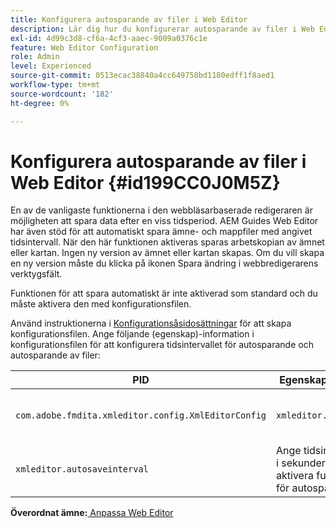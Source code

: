 ```yaml
---
title: Konfigurera autosparande av filer i Web Editor
description: Lär dig hur du konfigurerar autosparande av filer i Web Editor
exl-id: 4d99c3d8-cf6a-4cf3-aaec-9009a0376c1e
feature: Web Editor Configuration
role: Admin
level: Experienced
source-git-commit: 0513ecac38840a4cc649758bd1180edff1f8aed1
workflow-type: tm+mt
source-wordcount: '182'
ht-degree: 0%

---
```


# Konfigurera autosparande av filer i Web Editor {#id199CC0J0M5Z}

En av de vanligaste funktionerna i den webbläsarbaserade redigeraren är möjligheten att spara data efter en viss tidsperiod. AEM Guides Web Editor har även stöd för att automatiskt spara ämne- och mappfiler med angivet tidsintervall. När den här funktionen aktiveras sparas arbetskopian av ämnet eller kartan. Ingen ny version av ämnet eller kartan skapas. Om du vill skapa en ny version måste du klicka på ikonen Spara ändring i webbredigerarens verktygsfält.

Funktionen för att spara automatiskt är inte aktiverad som standard och du måste aktivera den med konfigurationsfilen.

Använd instruktionerna i [Konfigurationsåsidosättningar](download-install-additional-config-override.md#) för att skapa konfigurationsfilen. Ange följande \(egenskap\)-information i konfigurationsfilen för att konfigurera tidsintervallet för autosparande och autosparande av filer:

| PID | Egenskapsnyckel | Egenskapsvärde |
|---|------------|--------------|
| `com.adobe.fmdita.xmleditor.config.XmlEditorConfig` | `xmleditor.autosave` | Boolean \(true/false\).<br> **Standardvärde**: false |
| `xmleditor.autosaveinterval` | Ange tidsintervallet i sekunder för att aktivera funktionen för autosparande. |

**Överordnat ämne:**[ Anpassa Web Editor](conf-web-editor.md)
